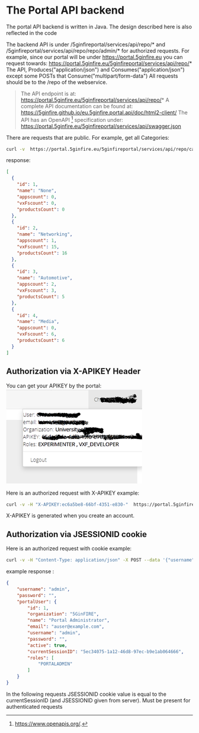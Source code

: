 <!-- TITLE: Portal API -->
<!-- SUBTITLE: A quick summary of Portal API -->

# The Portal API backend
The portal API backend is written in Java. The design described here is also reflected in the code

The backend API is under <serverURL>/5ginfireportal/services/api/repo/* and <serverURL>/5ginfireportal/services/api/repo/repo/admin/* for authorized requests. For example, since our portal will be under https://portal.5ginfire.eu you can request towards: https://portal.5ginfire.eu/5ginfireportal/services/api/repo/* 
The API, Produces("application/json") and Consumes("application/json") except some POSTs that Consume("multipart/form-data") All requests should be to the /repo of the webservice. 

> The API endpoint is at:
https://portal.5ginfire.eu/5ginfireportal/services/api/repo/*
A complete API documentation can be found at:
https://5ginfire.github.io/eu.5ginfire.portal.api/doc/html2-client/ 
The API has an OpenAPI [^1] specification under: 
https://portal.5ginfire.eu/5ginfireportal/services/api/swagger.json


There are requests that are public. For example, get all Categories:


```sh
curl -v  https://portal.5ginfire.eu/5ginfireportal/services/api/repo/categories
```


response:


```json
[
  {
    "id": 1,
    "name": "None",
    "appscount": 0,
    "vxFscount": 0,
    "productsCount": 0
  },
  {
    "id": 2,
    "name": "Networking",
    "appscount": 1,
    "vxFscount": 15,
    "productsCount": 16
  },
  {
    "id": 3,
    "name": "Automotive",
    "appscount": 2,
    "vxFscount": 3,
    "productsCount": 5
  },
  {
    "id": 4,
    "name": "Media",
    "appscount": 0,
    "vxFscount": 6,
    "productsCount": 6
  }
]
```




## Authorization via X-APIKEY Header

You can get your APIKEY by the portal:
![Userinfo](/uploads/portal/userinfo.png "Userinfo")

Here is an authorized request with X-APIKEY example: 


```sh
curl -v -H "X-APIKEY:ec6a5be8-66bf-4351-e830-"  https://portal.5ginfire.eu/5ginfireportal/services/api/repo/admin/vxfs
```
X-APIKEY is generated when you create an account.


## Authorization via JSESSIONID cookie 

Here is an authorized request with cookie example: 


```sh
curl -v -H "Content-Type: application/json" -X POST --data '{"username":"admin", "password":"changeme"}' https://portal.5ginfire.eu/5ginfireportal/services/api/repo/sessions
```
example response :

```json
{
	"username": "admin",
	"password": "",
	"portalUser": {
		"id": 1,
		"organization": "5GinFIRE",
		"name": "Portal Administrator",
		"email": "auser@example.com",
		"username": "admin",
		"password": "",
		"active": true,
		"currentSessionID": "5ec34075-1a12-46d8-97ec-b9e1ab064666",
		"roles": [
			"PORTALADMIN"
		]
	}
}
```

In the following requests JSESSIONID cookie value is equal to the currentSessionID (and JSESSIONID given from server). 
Must be present for authenticated requests








[^1]: https://www.openapis.org/.